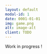 ```yaml
---
layout: default
modal-id: 1
date: 0001-01-01
img: game.png
alt: image-alt
client: TODO
---
```

Work in progress !